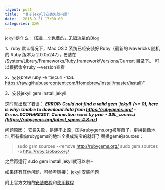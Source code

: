 ```yaml
---
layout: post
title:  "关于jekyll安装失败问题"
date:   2015-9-21 17:00:00
categories: 其他
---
```

jekyll是什么：
[搭建一个免费的，无限流量的Blog](http://www.ruanyifeng.com/blog/2012/08/blogging_with_jekyll.html)

1、ruby
默认情况下，Mac OS X 系统已经安装好 Ruby（最新的 Mavericks 随机的 Ruby 版本为 2.0.0p247），安装在 /System/Library/Frameworks/Ruby.framework/Versions/Current  目录下。
可以根据命令ruby --version查看

2、安装brew
ruby -e "$(curl -fsSL https://raw.githubusercontent.com/Homebrew/install/master/install)"

3、安装jekyll
gem install jekyll

这时就出现了错误：
***ERROR: Could not find a valid gem 'jekyll' (>= 0), here is why:
Unable to download data from https://rubygems.org/ - Errno::ECONNRESET: Connection reset by peer - SSL_connect (https://rubygems.org/latest_specs.4.8.gz)***

问题原因：
安装失败，是连不上源，国内rubygems.org被屏蔽了，更换镜像地址,所有指向rubygems的地址全换成淘宝的就好了
替换gem的sources：

>sudo gem sources --remove http://rubygems.org/
>sudo gem sources -a http://ruby.taobao.org/

之后再运行 sudo gem install jekyll就可以啦~

如果还有其他问题，可参考链接：
[jekyll安装问题](http://pathof.me/2014/02/26/jekyll-setup.html)

附上官方文档的[安装教程](http://jekyllrb.com/docs/installation/)和[使用教程](http://jekyllrb.com/docs/usage/)


